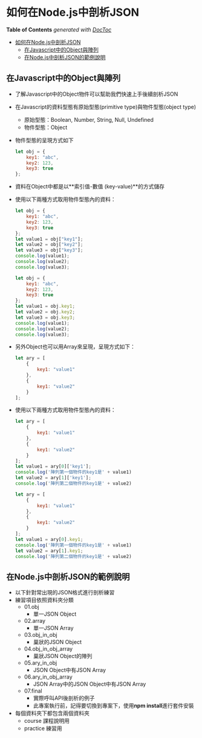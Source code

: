 # 如何在Node.js中剖析JSON

<!-- START doctoc generated TOC please keep comment here to allow auto update -->
<!-- DON'T EDIT THIS SECTION, INSTEAD RE-RUN doctoc TO UPDATE -->
**Table of Contents**  *generated with [DocToc](https://github.com/thlorenz/doctoc)*

- [如何在Node.js中剖析JSON](#%E5%A6%82%E4%BD%95%E5%9C%A8nodejs%E4%B8%AD%E5%89%96%E6%9E%90json)
  - [在Javascript中的Object與陣列](#%E5%9C%A8javascript%E4%B8%AD%E7%9A%84object%E8%88%87%E9%99%A3%E5%88%97)
  - [在Node.js中剖析JSON的範例說明](#%E5%9C%A8nodejs%E4%B8%AD%E5%89%96%E6%9E%90json%E7%9A%84%E7%AF%84%E4%BE%8B%E8%AA%AA%E6%98%8E)

<!-- END doctoc generated TOC please keep comment here to allow auto update -->

## 在Javascript中的Object與陣列

- 了解Javascript中的Object物件可以幫助我們快速上手後續剖析JSON

- 在Javascript的資料型態有原始型態(primitive type)與物件型態(object type)

  - 原始型態：Boolean, Number, String, Null, Undefined
  - 物件型態：Object

- 物件型態的呈現方式如下

  ```javascript
  let obj = {
      key1: "abc",
      key2: 123,
      key3: true
  };
  ```

  

- 資料在Object中都是以**索引值-數值 (key-value)**的方式儲存

- 使用以下兩種方式取用物件型態內的資料：

  ```javascript
  let obj = {
      key1: "abc",
      key2: 123,
      key3: true
  };
  let value1 = obj["key1"];
  let value2 = obj["key2"];
  let value3 = obj["key3"];
  console.log(value1);
  console.log(value2);
  console.log(value3);
  ```

  ```javascript
  let obj = {
      key1: "abc",
      key2: 123,
      key3: true
  };
  let value1 = obj.key1;
  let value2 = obj.key2;
  let value3 = obj.key3;
  console.log(value1);
  console.log(value2);
  console.log(value3);
  ```

  

- 另外Object也可以用Array來呈現，呈現方式如下：

  ```javascript
  let ary = [
      {
          key1: "value1"
      },
      {
          key1: "value2"
      }
  ];
  ```

  

- 使用以下兩種方式取用物件型態內的資料：

  ```javascript
  let ary = [
      {
          key1: "value1"
      },
      {
          key1: "value2"
      }
  ];
  let value1 = ary[0]['key1'];
  console.log('陣列第一個物件的key1是' + value1)
  let value2 = ary[1]['key1'];
  console.log('陣列第二個物件的key1是' + value2)
  ```

  ```javascript
  let ary = [
      {
          key1: "value1"
      },
      {
          key1: "value2"
      }
  ];
  let value1 = ary[0].key1;
  console.log('陣列第一個物件的key1是' + value1)
  let value2 = ary[1].key1;
  console.log('陣列第二個物件的key1是' + value2)
  ```

  

## 在Node.js中剖析JSON的範例說明

- 以下針對常出現的JSON格式進行剖析練習
- 練習項目依照資料夾分類
  - 01.obj
    - 單一JSON Object
  - 02.array
    - 單一JSON Array
  - 03.obj_in_obj
    - 巢狀的JSON Object
  - 04.obj_in_obj_array
    - 巢狀JSON Object的陣列
  - 05.ary_in_obj
    - JSON Object中有JSON Array
  - 06.ary_in_obj_array
    - JSON Array中的JSON Object中有JSON Array
  - 07.final
    - 實際呼叫API後剖析的例子
    - 此專案執行前，記得要切換到專案下，使用**npm install**進行套件安裝
- 每個資料夾下都包含兩個資料夾
  - course 課程說明用
  - practice 練習用